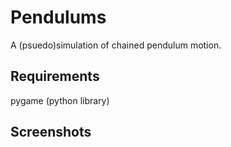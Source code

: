 # Pendulums
A (psuedo)simulation of chained pendulum motion. 

## Requirements
pygame (python library)

## Screenshots
